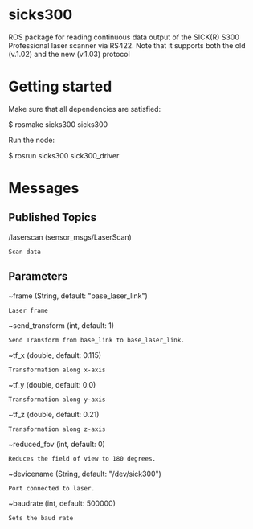 sicks300
========

ROS package for reading continuous data output of the SICK(R) S300 Professional laser scanner via RS422. Note that it supports both the old (v.1.02) and the new (v.1.03) protocol

Getting started
===============

Make sure that all dependencies are satisfied:

$ rosmake sicks300 sicks300

Run the node:

$ rosrun sicks300 sick300_driver

Messages
========

Published Topics
----------------

/laserscan (sensor_msgs/LaserScan)

    Scan data 

Parameters
----------

~frame (String, default: "base_laser_link")

    Laser frame 

~send_transform (int, default: 1)

    Send Transform from base_link to base_laser_link. 

~tf_x (double, default: 0.115)

    Transformation along x-axis 

~tf_y (double, default: 0.0)

    Transformation along y-axis 

~tf_z (double, default: 0.21)

    Transformation along z-axis 

~reduced_fov (int, default: 0)

    Reduces the field of view to 180 degrees. 

~devicename (String, default: "/dev/sick300")

    Port connected to laser. 

~baudrate (int, default: 500000)

    Sets the baud rate
